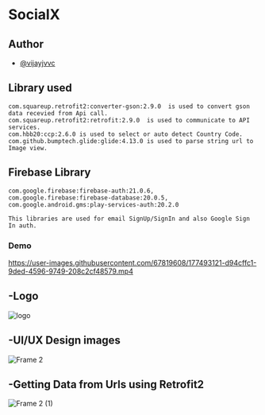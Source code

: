 # SocialX


## Author
 
 - [@vijayjvvc](https://github.com/vijayjvvc) 
 
## Library used

        
    com.squareup.retrofit2:converter-gson:2.9.0  is used to convert gson data recevied from Api call.
    com.squareup.retrofit2:retrofit:2.9.0  is used to communicate to API services.
    com.hbb20:ccp:2.6.0 is used to select or auto detect Country Code.
    com.github.bumptech.glide:glide:4.13.0 is used to parse string url to Image view.
    
## Firebase Library    

    com.google.firebase:firebase-auth:21.0.6,
    com.google.firebase:firebase-database:20.0.5,
    com.google.android.gms:play-services-auth:20.2.0
    
    This libraries are used for email SignUp/SignIn and also Google Sign In auth.

### Demo


https://user-images.githubusercontent.com/67819608/177493121-d94cffc1-9ded-4596-9749-208c2cf48579.mp4




 ## -Logo 
 
 ![logo](https://user-images.githubusercontent.com/67819608/177487073-c35cbc0f-68bf-450b-bf52-dbfee893ca31.png)
 

## -UI/UX Design images
 
 ![Frame 2](https://user-images.githubusercontent.com/67819608/177492698-9931297b-9eda-49d7-872c-9c2e17b07cd5.png)

 
## -Getting Data from Urls using Retrofit2
 
 ![Frame 2 (1)](https://user-images.githubusercontent.com/67819608/177492956-6418a125-bcf6-4b51-bbed-091858bea92c.png)

 
